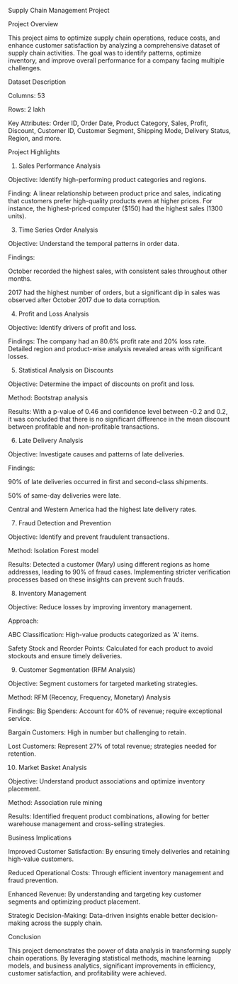 Supply Chain Management Project

Project Overview

This project aims to optimize supply chain operations, reduce costs, and enhance customer satisfaction by analyzing a comprehensive dataset of supply chain activities. The goal was to identify patterns, optimize inventory, and improve overall performance for a company facing multiple challenges.

Dataset Description

Columns: 53

Rows: 2 lakh

Key Attributes: Order ID, Order Date, Product Category, Sales, Profit, Discount, Customer ID, Customer Segment, Shipping Mode, Delivery Status, Region, and more.

Project Highlights

1. Sales Performance Analysis

Objective: Identify high-performing product categories and regions.

Finding: A linear relationship between product price and sales, indicating that customers prefer high-quality products even at higher prices. For instance, the highest-priced computer ($150) had the highest sales (1300 units).

3. Time Series Order Analysis

Objective: Understand the temporal patterns in order data.

Findings:

October recorded the highest sales, with consistent sales throughout other months.

2017 had the highest number of orders, but a significant dip in sales was observed after October 2017 due to data corruption.

4. Profit and Loss Analysis

Objective: Identify drivers of profit and loss.

Findings: The company had an 80.6% profit rate and 20% loss rate. Detailed region and product-wise analysis revealed areas with significant losses.

5. Statistical Analysis on Discounts

Objective: Determine the impact of discounts on profit and loss.

Method: Bootstrap analysis

Results: With a p-value of 0.46 and confidence level between -0.2 and 0.2, it was concluded that there is no significant difference in the mean discount between profitable and non-profitable transactions.

6. Late Delivery Analysis

Objective: Investigate causes and patterns of late deliveries.

Findings:

90% of late deliveries occurred in first and second-class shipments.

50% of same-day deliveries were late.

Central and Western America had the highest late delivery rates.

7. Fraud Detection and Prevention

Objective: Identify and prevent fraudulent transactions.

Method: Isolation Forest model

Results: Detected a customer (Mary) using different regions as home addresses, leading to 90% of fraud cases. Implementing stricter verification processes based on these insights can prevent such frauds.

8. Inventory Management

Objective: Reduce losses by improving inventory management.

Approach:

ABC Classification: High-value products categorized as 'A' items.

Safety Stock and Reorder Points: Calculated for each product to avoid stockouts and ensure timely deliveries.

9. Customer Segmentation (RFM Analysis)

Objective: Segment customers for targeted marketing strategies.

Method: RFM (Recency, Frequency, Monetary) Analysis

Findings:
Big Spenders: Account for 40% of revenue; require exceptional service.

Bargain Customers: High in number but challenging to retain.

Lost Customers: Represent 27% of total revenue; strategies needed for retention.

10. Market Basket Analysis
    
Objective: Understand product associations and optimize inventory placement.

Method: Association rule mining

Results: Identified frequent product combinations, allowing for better warehouse management and cross-selling strategies.

Business Implications

Improved Customer Satisfaction: By ensuring timely deliveries and retaining high-value customers.

Reduced Operational Costs: Through efficient inventory management and fraud prevention.

Enhanced Revenue: By understanding and targeting key customer segments and optimizing product placement.

Strategic Decision-Making: Data-driven insights enable better decision-making across the supply chain.

Conclusion

This project demonstrates the power of data analysis in transforming supply chain operations. By leveraging statistical methods, machine learning models, and business analytics, significant improvements in efficiency, customer satisfaction, and profitability were achieved.

